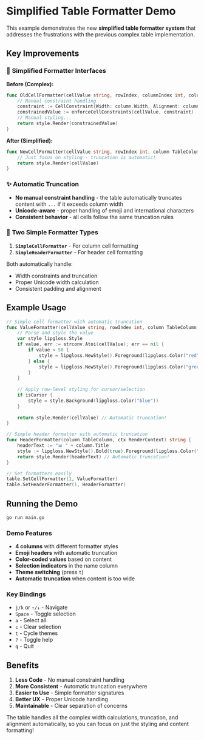 # Simplified Table Formatter Demo

This example demonstrates the new **simplified table formatter system** that addresses the frustrations with the previous complex table implementation.

## Key Improvements

### 🎯 **Simplified Formatter Interfaces**

**Before (Complex):**
```go
func OldCellFormatter(cellValue string, rowIndex, columnIndex int, column TableColumn, ctx RenderContext, isCursor, isSelected, isTopThreshold, isBottomThreshold bool) string {
    // Manual constraint handling
    constraint := CellConstraint{Width: column.Width, Alignment: column.Alignment}
    constrainedValue := enforceCellConstraints(cellValue, constraint)
    // Manual styling...
    return style.Render(constrainedValue)
}
```

**After (Simplified):**
```go
func NewCellFormatter(cellValue string, rowIndex int, column TableColumn, ctx RenderContext, isCursor, isSelected bool) string {
    // Just focus on styling - truncation is automatic!
    return style.Render(cellValue)
}
```

### ✨ **Automatic Truncation**

- **No manual constraint handling** - the table automatically truncates content with `...` if it exceeds column width
- **Unicode-aware** - proper handling of emoji and international characters
- **Consistent behavior** - all cells follow the same truncation rules

### 🎨 **Two Simple Formatter Types**

1. **`SimpleCellFormatter`** - For column cell formatting
2. **`SimpleHeaderFormatter`** - For header cell formatting

Both automatically handle:
- Width constraints and truncation
- Proper Unicode width calculation
- Consistent padding and alignment

## Example Usage

```go
// Simple cell formatter with automatic truncation
func ValueFormatter(cellValue string, rowIndex int, column TableColumn, ctx RenderContext, isCursor, isSelected bool) string {
    // Parse and style the value
    var style lipgloss.Style
    if value, err := strconv.Atoi(cellValue); err == nil {
        if value < 50 {
            style = lipgloss.NewStyle().Foreground(lipgloss.Color("red"))
        } else {
            style = lipgloss.NewStyle().Foreground(lipgloss.Color("green"))
        }
    }
    
    // Apply row-level styling for cursor/selection
    if isCursor {
        style = style.Background(lipgloss.Color("blue"))
    }
    
    return style.Render(cellValue) // Automatic truncation!
}

// Simple header formatter with automatic truncation
func HeaderFormatter(column TableColumn, ctx RenderContext) string {
    headerText := "📊 " + column.Title
    style := lipgloss.NewStyle().Bold(true).Foreground(lipgloss.Color("cyan"))
    return style.Render(headerText) // Automatic truncation!
}

// Set formatters easily
table.SetCellFormatter(1, ValueFormatter)
table.SetHeaderFormatter(1, HeaderFormatter)
```

## Running the Demo

```bash
go run main.go
```

### Demo Features

- **4 columns** with different formatter styles
- **Emoji headers** with automatic truncation
- **Color-coded values** based on content
- **Selection indicators** in the name column
- **Theme switching** (press `t`)
- **Automatic truncation** when content is too wide

### Key Bindings

- `j/k` or `↑/↓` - Navigate
- `Space` - Toggle selection
- `a` - Select all
- `c` - Clear selection
- `t` - Cycle themes
- `?` - Toggle help
- `q` - Quit

## Benefits

1. **Less Code** - No manual constraint handling
2. **More Consistent** - Automatic truncation everywhere
3. **Easier to Use** - Simple formatter signatures
4. **Better UX** - Proper Unicode handling
5. **Maintainable** - Clear separation of concerns

The table handles all the complex width calculations, truncation, and alignment automatically, so you can focus on just the styling and content formatting! 